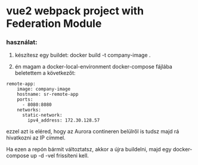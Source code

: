# vue2 webpack project with Federation Module

### használat:

1. készítesz egy buildet:
docker build -t company-image . 

2. én magam a docker-local-environment docker-compose fájlába beletettem a következőt:
```
remote-app:
    image: company-image
    hostname: sr-remote-app
    ports:
      - 8080:8080
    networks:
      static-network:
        ipv4_address: 172.30.128.57
```
ezzel azt is eléred, hogy az Aurora contineren belülről is tudsz majd rá hivatkozni az IP címmel.


Ha ezen a repón bármit változtatsz, akkor a újra buildelni, majd egy docker-compose up -d -vel frissíteni kell.